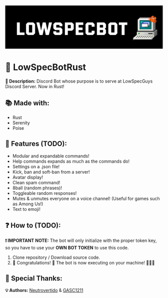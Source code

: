 ![](img/banner.png)

# 🦀 LowSpecBotRust

**📖 Description:** Discord Bot whose purpose is to serve at LowSpecGuys Discord Server. Now in Rust!

## 📚 Made with:

-   Rust
-   Serenity
-   Poise

## 🏅 Features (TODO):

-   Modular and expandable commands!
-   Help commands expands as much as the commands do!
-   Settings on a .json file!
-   Kick, ban and soft-ban from a server!
-   Avatar display!
-   Clean spam command!
-   8ball (random phrases)!
-   Toggleable random responses!
-   Mutes & unmutes everyone on a voice channel! (Useful for games such as Among Us!)
-   Text to emoji!

## ❓ How to (TODO):

**❗ IMPORTANT NOTE:** The bot will only initialize with the proper token key, so you have to use your **OWN BOT TOKEN** to use this code.

1. Clone repository / Download source code.
2. 🎉 Congratulations! 🎉 The bot is now executing on your machine! 👏👏👏

## 📣 Special Thanks:

**💡 Authors:** [Neutrovertido](https://github.com/Neutrovertido/) & [GASC1211](https://github.com/Gasc1211/)
